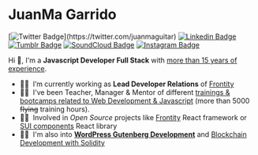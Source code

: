 # JuanMa Garrido

[![Twitter Badge](https://img.shields.io/badge/-@juanmaguitar-1ca0f1?style=flat-square&labelColor=1ca0f1&logo=twitter&logoColor=white&link=https://twitter.com/_Kunal_Raghav_)](https://twitter.com/juanmaguitar) [![Linkedin Badge](https://img.shields.io/badge/-juanmagarrido-blue?style=flat-square&logo=Linkedin&logoColor=white&link=https://www.linkedin.com/in/juanmagarrido/)](https://www.linkedin.com/in/juanmagarrido/) [![Tumblr Badge](https://img.shields.io/badge/-juanmaguitar-2e4154?style=flat-square&logo=Tumblr&logoColor=white&link=https://juanmaguitar.tumblr.com/)](https://juanmaguitar.tumblr.com/) [![SoundCloud Badge](https://img.shields.io/badge/-juanmaguitar-ff5500?style=flat-square&logo=SoundCloud&logoColor=white&link=https://www.soundcloud.com/juanmaguitar/)](https://www.soundcloud.com/juanmaguitar) [![Instagram Badge](https://img.shields.io/badge/-juanma.raw-eb046d?style=flat-square&logo=Instagram&logoColor=white&link=https://www.instagram.com/juanma.raw/)](https://www.instagram.com/juanma.raw) 

Hi 👋, I'm a **Javascript Developer Full Stack** with [more than 15 years of experience](https://www.linkedin.com/in/juanmagarrido/).

- 🙋‍♂️&nbsp;&nbsp;I’m currently working as **Lead Developer Relations** of [Frontity](https://github.com/frontity) 
- 👨‍🏫&nbsp;&nbsp;I've been Teacher, Manager & Mentor of different [trainings & bootcamps related to Web Development & Javascript](https://github.com/trainings-juanmaguitar) (more than 5000 ~~flying~~ training hours).
- 🦸‍♂️&nbsp;&nbsp;Involved in _Open Source_ projects like [Frontity](https://github.com/frontity) React framework or [SUI components](https://github.com/SUI-Components/sui-components) React library
- 👷‍♂️&nbsp;&nbsp;I'm also into [**WordPress Gutenberg Development**](https://github.com/wordpress-juanmaguitar) and [Blockchain Development with Solidity](https://github.com/crypto-juanmaguitar)
